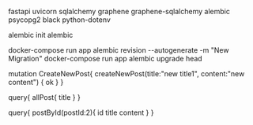 fastapi uvicorn sqlalchemy graphene graphene-sqlalchemy alembic psycopg2 black python-dotenv

alembic init alembic 

docker-compose run app alembic revision --autogenerate -m "New Migration"
docker-compose run app alembic upgrade head

mutation CreateNewPost{
    createNewPost(title:"new title1", content:"new content") {
        ok
    }
}

query{
    allPost{
        title
    }
}

query{
    postById(postId:2){
        id
        title
        content
    }
}
